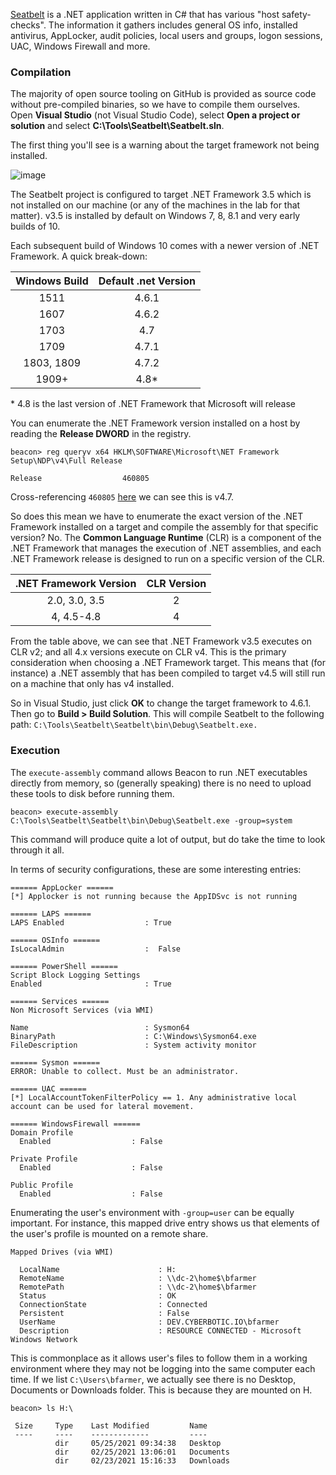 [Seatbelt](https://github.com/GhostPack/Seatbelt) is a .NET application written in C# that has various "host safety-checks". The information it gathers includes general OS info, installed antivirus, AppLocker, audit policies, local users and groups, logon sessions, UAC, Windows Firewall and more.

### Compilation

The majority of open source tooling on GitHub is provided as source code without pre-compiled binaries, so we have to compile them ourselves. Open **Visual Studio** (not Visual Studio Code), select **Open a project or solution** and select **C:\\Tools\\Seatbelt\\Seatbelt.sln**.

The first thing you'll see is a warning about the target framework not being installed.

![image](https://github.com/LeThanhkosogian/Learn-Cobalt-Strike/assets/97555997/f0794d7f-b651-4f34-abb0-436d63d1f70a)



The Seatbelt project is configured to target .NET Framework 3.5 which is not installed on our machine (or any of the machines in the lab for that matter). v3.5 is installed by default on Windows 7, 8, 8.1 and very early builds of 10.

Each subsequent build of Windows 10 comes with a newer version of .NET Framework. A quick break-down:

|Windows Build|Default .net Version|
|:---:|:---:|
|1511|4.6.1|
|1607|4.6.2|
|1703|4.7|
|1709|4.7.1|
|1803, 1809|4.7.2|
|1909+|4.8*|
\* 4.8 is the last version of .NET Framework that Microsoft will release


You can enumerate the .NET Framework version installed on a host by reading the **Release DWORD** in the registry.

```shell
beacon> reg queryv x64 HKLM\SOFTWARE\Microsoft\NET Framework Setup\NDP\v4\Full Release

Release                  460805
```

Cross-referencing `460805` [here](https://docs.microsoft.com/en-us/dotnet/framework/migration-guide/versions-and-dependencies) we can see this is v4.7.

So does this mean we have to enumerate the exact version of the .NET Framework installed on a target and compile the assembly for that specific version? No. The **Common Language Runtime** (CLR) is a component of the .NET Framework that manages the execution of .NET assemblies, and each .NET Framework release is designed to run on a specific version of the CLR.

|**.NET Framework Version**|**CLR Version**|
|:---:|:---:|
|2.0, 3.0, 3.5|2|
|4, 4.5-4.8|4|


From the table above, we can see that .NET Framework v3.5 executes on CLR v2; and all 4.x versions execute on CLR v4. This is the primary consideration when choosing a .NET Framework target. This means that (for instance) a .NET assembly that has been compiled to target v4.5 will still run on a machine that only has v4 installed.

So in Visual Studio, just click **OK** to change the target framework to 4.6.1. Then go to **Build > Build Solution**. This will compile Seatbelt to the following path: `C:\Tools\Seatbelt\Seatbelt\bin\Debug\Seatbelt.exe.`


### Execution

The `execute-assembly` command allows Beacon to run .NET executables directly from memory, so (generally speaking) there is no need to upload these tools to disk before running them.

```shell
beacon> execute-assembly C:\Tools\Seatbelt\Seatbelt\bin\Debug\Seatbelt.exe -group=system
```

This command will produce quite a lot of output, but do take the time to look through it all.

In terms of security configurations, these are some interesting entries:

```shell
====== AppLocker ======
[*] Applocker is not running because the AppIDSvc is not running

====== LAPS ======
LAPS Enabled                  : True

====== OSInfo ======
IsLocalAdmin                  :  False

====== PowerShell ======
Script Block Logging Settings
Enabled                       : True

====== Services ======
Non Microsoft Services (via WMI)

Name                          : Sysmon64
BinaryPath                    : C:\Windows\Sysmon64.exe
FileDescription               : System activity monitor

====== Sysmon ======
ERROR: Unable to collect. Must be an administrator.

====== UAC ======
[*] LocalAccountTokenFilterPolicy == 1. Any administrative local account can be used for lateral movement.

====== WindowsFirewall ======
Domain Profile
  Enabled                  : False

Private Profile
  Enabled                  : False

Public Profile
  Enabled                  : False
```

Enumerating the user's environment with `-group=user` can be equally important. For instance, this mapped drive entry shows us that elements of the user's profile is mounted on a remote share.

```shell
Mapped Drives (via WMI)

  LocalName                      : H:
  RemoteName                     : \\dc-2\home$\bfarmer
  RemotePath                     : \\dc-2\home$\bfarmer
  Status                         : OK
  ConnectionState                : Connected
  Persistent                     : False
  UserName                       : DEV.CYBERBOTIC.IO\bfarmer
  Description                    : RESOURCE CONNECTED - Microsoft Windows Network
```

This is commonplace as it allows user's files to follow them in a working environment where they may not be logging into the same computer each time. If we list `C:\Users\bfarmer`, we actually see there is no Desktop, Documents or Downloads folder. This is because they are mounted on H.

```shell
beacon> ls H:\

 Size     Type    Last Modified         Name
 ----     ----    -------------         ----
          dir     05/25/2021 09:34:38   Desktop
          dir     02/25/2021 13:06:01   Documents
          dir     02/23/2021 15:16:33   Downloads
```

